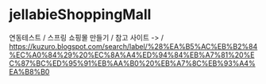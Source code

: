 # jellabieShoppingMall

연동테스트 / 스프링 쇼핑몰 만들기 / 참고 사이트 -> / https://kuzuro.blogspot.com/search/label/%28%EA%B5%AC%EB%B2%84%EC%A0%84%29%20%EC%8A%A4%ED%94%84%EB%A7%81%20%EC%87%BC%ED%95%91%EB%AA%B0%20%EB%A7%8C%EB%93%A4%EA%B8%B0

